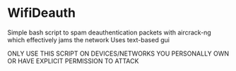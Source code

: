 # WifiDeauth

Simple bash script to spam deauthentication packets with aircrack-ng which effectively jams the network
Uses text-based gui

ONLY USE THIS SCRIPT ON DEVICES/NETWORKS YOU PERSONALLY OWN OR HAVE EXPLICIT PERMISSION TO ATTACK

